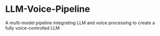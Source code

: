 # LLM-Voice-Pipeline
A multi-model pipeline integrating LLM and voice processing to create a fully voice-controlled LLM
